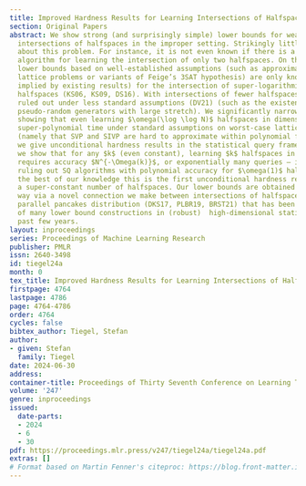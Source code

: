 ```yaml
---
title: Improved Hardness Results for Learning Intersections of Halfspaces
section: Original Papers
abstract: We show strong (and surprisingly simple) lower bounds for weakly learning
  intersections of halfspaces in the improper setting. Strikingly little is known
  about this problem. For instance, it is not even known if there is a polynomial-time
  algorithm for learning the intersection of only two halfspaces. On the other hand,
  lower bounds based on well-established assumptions (such as approximating worst-case
  lattice problems or variants of Feige’s 3SAT hypothesis) are only known (or are
  implied by existing results) for the intersection of super-logarithmically many
  halfspaces (KS06, KS09, DS16). With intersections of fewer halfspaces being only
  ruled out under less standard assumptions (DV21) (such as the existence of local
  pseudo-random generators with large stretch). We significantly narrow this gap by
  showing that even learning $\omega(\log \log N)$ halfspaces in dimension $N$ takes
  super-polynomial time under standard assumptions on worst-case lattice problems
  (namely that SVP and SIVP are hard to approximate within polynomial factors). Further,
  we give unconditional hardness results in the statistical query framework. Specifically,
  we show that for any $k$ (even constant), learning $k$ halfspaces in dimension $N$
  requires accuracy $N^{-\Omega(k)}$, or exponentially many queries – in particular
  ruling out SQ algorithms with polynomial accuracy for $\omega(1)$ halfspaces. To
  the best of our knowledge this is the first unconditional hardness result for learning
  a super-constant number of halfspaces. Our lower bounds are obtained in a unified
  way via a novel connection we make between intersections of halfspaces and the so-called
  parallel pancakes distribution (DKS17, PLBR19, BRST21) that has been at the heart
  of many lower bound constructions in (robust)  high-dimensional statistics in the
  past few years.
layout: inproceedings
series: Proceedings of Machine Learning Research
publisher: PMLR
issn: 2640-3498
id: tiegel24a
month: 0
tex_title: Improved Hardness Results for Learning Intersections of Halfspaces
firstpage: 4764
lastpage: 4786
page: 4764-4786
order: 4764
cycles: false
bibtex_author: Tiegel, Stefan
author:
- given: Stefan
  family: Tiegel
date: 2024-06-30
address:
container-title: Proceedings of Thirty Seventh Conference on Learning Theory
volume: '247'
genre: inproceedings
issued:
  date-parts:
  - 2024
  - 6
  - 30
pdf: https://proceedings.mlr.press/v247/tiegel24a/tiegel24a.pdf
extras: []
# Format based on Martin Fenner's citeproc: https://blog.front-matter.io/posts/citeproc-yaml-for-bibliographies/
---
```

